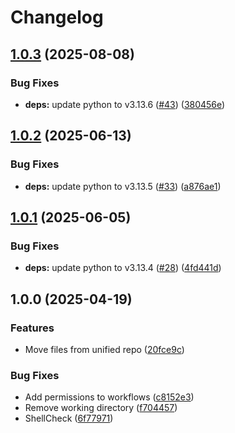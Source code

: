 # Changelog

## [1.0.3](https://github.com/MattKobayashi/container-irrd/compare/v1.0.2...v1.0.3) (2025-08-08)


### Bug Fixes

* **deps:** update python to v3.13.6 ([#43](https://github.com/MattKobayashi/container-irrd/issues/43)) ([380456e](https://github.com/MattKobayashi/container-irrd/commit/380456ead92c6feef328380f4ca320a729c59e47))

## [1.0.2](https://github.com/MattKobayashi/container-irrd/compare/v1.0.1...v1.0.2) (2025-06-13)


### Bug Fixes

* **deps:** update python to v3.13.5 ([#33](https://github.com/MattKobayashi/container-irrd/issues/33)) ([a876ae1](https://github.com/MattKobayashi/container-irrd/commit/a876ae16216bdbd523f7a577e084a2e363773519))

## [1.0.1](https://github.com/MattKobayashi/container-irrd/compare/v1.0.0...v1.0.1) (2025-06-05)


### Bug Fixes

* **deps:** update python to v3.13.4 ([#28](https://github.com/MattKobayashi/container-irrd/issues/28)) ([4fd441d](https://github.com/MattKobayashi/container-irrd/commit/4fd441dd6f09869399acd612c16d4aeaee5f2ae7))

## 1.0.0 (2025-04-19)


### Features

* Move files from unified repo ([20fce9c](https://github.com/MattKobayashi/container-irrd/commit/20fce9ca308b7a670a46fc430d4ab0de78e0dd7a))


### Bug Fixes

* Add permissions to workflows ([c8152e3](https://github.com/MattKobayashi/container-irrd/commit/c8152e317c7061952d49850304e5d678e6e2e951))
* Remove working directory ([f704457](https://github.com/MattKobayashi/container-irrd/commit/f7044572048eb948757c061486ad1685cbd361a4))
* ShellCheck ([6f77971](https://github.com/MattKobayashi/container-irrd/commit/6f77971e8754f9e62a2cae7a6ea8f26dd91ef183))
